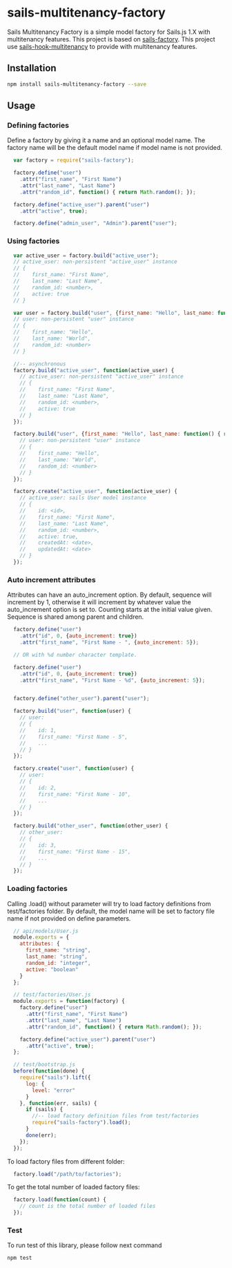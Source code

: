 sails-multitenancy-factory
=============

Sails Multitenancy Factory is a simple model factory for Sails.js 1.X with multitenancy features. This project is based on [sails-factory](https://github.com/zand3rs/sails-factory). This project use [sails-hook-multitenancy](https://github.com/parleycl/sails-hook-multitenant) to provide with multitenancy features.

## Installation

```bash    
npm install sails-multitenancy-factory --save
```

## Usage

### Defining factories

Define a factory by giving it a name and an optional model name. The factory name will be the default model name if model name is not provided.

```js
  var factory = require("sails-factory");

  factory.define("user")
    .attr("first_name", "First Name")
    .attr("last_name", "Last Name")
    .attr("random_id", function() { return Math.random(); });

  factory.define("active_user").parent("user")
    .attr("active", true);

  factory.define("admin_user", "Admin").parent("user");
```

### Using factories

```js
  var active_user = factory.build("active_user");
  // active_user: non-persistent "active_user" instance
  // {
  //    first_name: "First Name",
  //    last_name: "Last Name",
  //    random_id: <number>,
  //    active: true
  // }

  var user = factory.build("user", {first_name: "Hello", last_name: function() { return "World"; }});
  // user: non-persistent "user" instance
  // {
  //    first_name: "Hello",
  //    last_name: "World",
  //    random_id: <number>
  // }

  //-- asynchronous
  factory.build("active_user", function(active_user) {
    // active_user: non-persistent "active_user" instance
    // {
    //    first_name: "First Name",
    //    last_name: "Last Name",
    //    random_id: <number>,
    //    active: true
    // }
  });

  factory.build("user", {first_name: "Hello", last_name: function() { return "World"; }}, function(user) {
    // user: non-persistent "user" instance
    // {
    //    first_name: "Hello",
    //    last_name: "World",
    //    random_id: <number>
    // }
  });

  factory.create("active_user", function(active_user) {
    // active_user: sails User model instance
    // {
    //    id: <id>,
    //    first_name: "First Name",
    //    last_name: "Last Name",
    //    random_id: <number>,
    //    active: true,
    //    createdAt: <date>,
    //    updatedAt: <date>
    // }
  });
```

### Auto increment attributes

Attributes can have an auto_increment option. By default, sequence will increment by 1, otherwise it will increment by whatever value the auto_increment option is set to. Counting starts at the initial value given. Sequence is shared among parent and children.

```js
  factory.define("user")
    .attr("id", 0, {auto_increment: true})
    .attr("first_name", "First Name - ", {auto_increment: 5});

  // OR with %d number character template.

  factory.define("user")
    .attr("id", 0, {auto_increment: true})
    .attr("first_name", "First Name - %d", {auto_increment: 5});


  factory.define("other_user").parent("user");

  factory.build("user", function(user) {
    // user:
    // {
    //    id: 1,
    //    first_name: "First Name - 5",
    //    ...
    // }
  });

  factory.create("user", function(user) {
    // user:
    // {
    //    id: 2,
    //    first_name: "First Name - 10",
    //    ...
    // }
  });

  factory.build("other_user", function(other_user) {
    // other_user:
    // {
    //    id: 3,
    //    first_name: "First Name - 15",
    //    ...
    // }
  });
```

### Loading factories

Calling .load() without parameter will try to load factory definitions from test/factories folder. By default, the model name will be set to factory file name if not provided on define parameters.

```js
  // api/models/User.js
  module.exports = {
    attributes: {
      first_name: "string",
      last_name: "string",
      random_id: "integer",
      active: "boolean"
    }
  };

  // test/factories/User.js
  module.exports = function(factory) {
    factory.define("user")
      .attr("first_name", "First Name")
      .attr("last_name", "Last Name")
      .attr("random_id", function() { return Math.random(); });

    factory.define("active_user").parent("user")
      .attr("active", true);
  };

  // test/bootstrap.js
  before(function(done) {
    require("sails").lift({
      log: {
        level: "error"
      }
    }, function(err, sails) {
      if (sails) {
        //-- load factory definition files from test/factories
        require("sails-factory").load();
      }
      done(err);
    });
  });
```

To load factory files from different folder:

```js
  factory.load("/path/to/factories");
```

To get the total number of loaded factory files:

```js
  factory.load(function(count) {
    // count is the total number of loaded files
  });
```

### Test

To run test of this library, please follow next command

```bash
npm test
```

